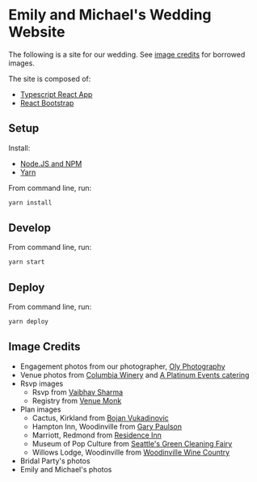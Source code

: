 # Emily and Michael's Wedding Website

The following is a site for our wedding.
See [image credits](#image-credits) for borrowed
images.

The site is composed of:

- [Typescript React App](https://create-react-app.dev/docs/adding-typescript/)
- [React Bootstrap](https://react-bootstrap.github.io/getting-started/introduction/)

## Setup

Install:

- [Node.JS and NPM](https://nodejs.org/en/)
- [Yarn](https://yarnpkg.com/)

From command line, run:

```cmd
yarn install
```

## Develop

From command line, run:

```cmd
yarn start
```

## Deploy

From command line, run:

```cmd
yarn deploy
```

## Image Credits

- Engagement photos from our photographer, [Oly Photography](http://www.olyphotography.com/)
- Venue photos from [Columbia Winery](https://www.columbiawinery.com/) and [A Platinum Events catering](https://aplatinumevent.com/)
- Rsvp images
  - Rsvp from [Vaibhav Sharma](https://www.pinterest.com/pin/780037597944539212/)
  - Registry from [Venue Monk](https://www.venuemonk.com/blog/corporate-diwali-gift-ideas)
- Plan images
  - Cactus, Kirkland from [Bojan Vukadinovic](https://www.google.com/maps/contrib/105264082755649966158/photos/@44.2131852,-98.0978169,4z/data=!4m3!8m2!3m1!1e1)
  - Hampton Inn, Woodinville from [Gary Paulson](https://www.google.com/maps/contrib/105620531063767546157/photos/@44.9636964,-117.9833628,8z/data=!3m1!4b1!4m3!8m2!3m1!1e1)
  - Marriott, Redmond from [Residence Inn](https://www.google.com/maps/contrib/104762186936055612307/photos/@47.672085,-122.1218976,17z/data=!3m1!4b1!4m3!8m2!3m1!1e1)
  - Museum of Pop Culture from [Seattle's Green Cleaning Fairy](https://seattlegreencleaningfairy.com/blog/2019/2/14/museum-of-pop-culture)
  - Willows Lodge, Woodinville from [Woodinville Wine Country](https://woodinvillewinecountry.com/stay)
- Bridal Party's photos
- Emily and Michael's photos
